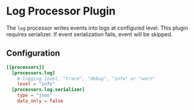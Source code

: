 # Log Processor Plugin

The `log` processor writes events into logs at configured level. This plugin requires serializer. If event serialization fails, event will be skipped.

## Configuration
```toml
[[processors]]
  [processors.log]
    # logging level, "trace", "debug", "info" or "warn"
    level = "info"
  [processors.log.serializer]
    type = "json"
    data_only = false
```
